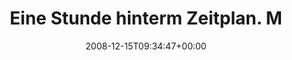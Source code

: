 ---
retweeted: false
source: <a href="http://twitter.com" rel="nofollow">Twitter Web Client</a>
entities:
  hashtags:
  - text: montag
    indices:
    - '47'
    - '54'
  symbols: []
  user_mentions: []
  urls: []
display_text_range:
- '0'
- '65'
favorite_count: '0'
id_str: '1058214187'
truncated: false
retweet_count: '0'
id: '1058214187'
created_at: Mon Dec 15 09:34:47 +0000 2008
favorited: false
full_text: 'Eine Stunde hinterm Zeitplan. Mal sehn was der #montag so bringt.'
lang: de
tags:
- montag
- pesos:twitter
date: '2008-12-15T09:34:47+00:00'
src: https://twitter.com/bascht/status/1058214187
original_url: https://twitter.com/bascht/status/1058214187
type: twitter_tweet
text: 'Eine Stunde hinterm Zeitplan. Mal sehn was der #montag so bringt.'
title: Eine Stunde hinterm Zeitplan. M

---